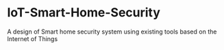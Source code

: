# IoT-Smart-Home-Security
A design of Smart home security system using existing tools based on the Internet of Things

